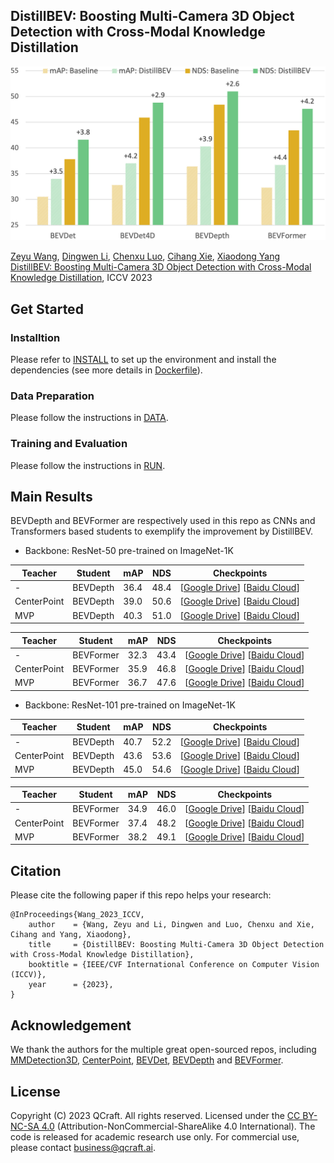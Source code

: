 ## DistillBEV: Boosting Multi-Camera 3D Object Detection with Cross-Modal Knowledge Distillation
<p align='left'>
  <img src='docs/teaser.png' width='690'/>
</p>

[Zeyu Wang](https://zw615.github.io/), [Dingwen Li](https://sites.google.com/site/dingwenli93), [Chenxu Luo](https://chenxuluo.github.io/), [Cihang Xie](https://cihangxie.github.io/), [Xiaodong Yang](https://xiaodongyang.org/) <br>
[DistillBEV: Boosting Multi-Camera 3D Object Detection with Cross-Modal Knowledge Distillation](https://arxiv.org/pdf/2309.15109.pdf), ICCV 2023 <br>

## Get Started

### Installtion
Please refer to [INSTALL](docs/INSTALL.md) to set up the environment and install the dependencies (see more details in [Dockerfile](docker/Dockerfile)).

### Data Preparation
Please follow the instructions in [DATA](docs/DATA.md).

### Training and Evaluation
Please follow the instructions in [RUN](docs/RUN.md).

## Main Results

BEVDepth and BEVFormer are respectively used in this repo as CNNs and Transformers based students to exemplify the improvement by DistillBEV. 

* Backbone: ResNet-50 pre-trained on ImageNet-1K 

| Teacher | Student | mAP | NDS | Checkpoints |
| ------- | ------- | --- | --- | ----------- |
| - | BEVDepth | 36.4	| 48.4 | [[Google Drive](https://drive.google.com/file/d/16KAze3E1XHZBA1_JMWtu6tozIgVetCzD/view?usp=sharing)] [[Baidu Cloud](https://pan.baidu.com/s/1pxT4azQya79BDO-iSIiu7Q?pwd=cm65)] |
| CenterPoint | BEVDepth | 39.0	| 50.6 | [[Google Drive](https://drive.google.com/file/d/1zoxNjrJwXbigcpgtMd9KjjS3vZ2eFC-e/view?usp=sharing)] [[Baidu Cloud](https://pan.baidu.com/s/18y1U6lsTWK1sucipLxinDg?pwd=evci)] |
| MVP | BEVDepth | 40.3	| 51.0 | [[Google Drive](https://drive.google.com/file/d/1xNl7yw5Kpcv1vhT-B2bK5DNXSmKHdL9a/view?usp=sharing)] [[Baidu Cloud](https://pan.baidu.com/s/1sIYgJrads8GGLKXPXrWFWA?pwd=9u7v)] |

| Teacher | Student | mAP | NDS | Checkpoints |
| ------- | ------- | --- | --- | ----------- |
| - | BEVFormer | 32.3 | 43.4 | [[Google Drive](https://drive.google.com/file/d/1XSOR8xClMsWfTAlXfOnb1ayU-YGSt6Gh/view?usp=sharing)] [[Baidu Cloud](https://pan.baidu.com/s/1odedSKeEQ2BuXNZU-If9Iw?pwd=jxn2)] |
| CenterPoint | BEVFormer | 35.9 | 46.8 | [[Google Drive](https://drive.google.com/file/d/1gTOTjH279HVkTUqKbHn9b4kF2MscT2Rg/view?usp=sharing)] [[Baidu Cloud](https://pan.baidu.com/s/1gp4uAVK5ITnUrx9QIaNWzA?pwd=w8gp)] |
| MVP | BEVFormer | 36.7 | 47.6 | [[Google Drive](https://drive.google.com/file/d/1duXWz4IkFyqzBuT7bmdNtrTVqSaiOC6J/view?usp=sharing)] [[Baidu Cloud](https://pan.baidu.com/s/1eTEkNPxJQg353LYKqP5jZA?pwd=2487)] |

* Backbone: ResNet-101 pre-trained on ImageNet-1K

| Teacher | Student | mAP | NDS | Checkpoints |
| ------- | ------- | --- | --- | ----------- |
| - | BEVDepth | 40.7	| 52.2 | [[Google Drive](https://drive.google.com/file/d/1uc4TeEv-W6JdHD2W_gT1M_6mcI76sSx0/view?usp=sharing)] [[Baidu Cloud](https://pan.baidu.com/s/1VEEB1-DUxN9pACmmEMYKnw?pwd=9v4a)] |
| CenterPoint | BEVDepth | 43.6 | 53.6 | [[Google Drive](https://drive.google.com/file/d/1xUPu9J8S3DlqGa1nE9BmTlzNwwZgjlR2/view?usp=sharing)] [[Baidu Cloud](https://pan.baidu.com/s/1kLYMvBiH9nrCbUsZS57GFg?pwd=5c94)] |
| MVP | BEVDepth | 45.0 | 54.6 | [[Google Drive](https://drive.google.com/file/d/1VyrNGNGXj1q6APUZyhCxIgUpXHX6xepY/view?usp=sharing)] [[Baidu Cloud](https://pan.baidu.com/s/1leiZlMlltKnH_mADpaLZVA?pwd=jwc5)] |

| Teacher | Student | mAP | NDS | Checkpoints |
| ------- | ------- | --- | --- | ----------- |
| - | BEVFormer | 34.9 | 46.0 | [[Google Drive](https://drive.google.com/file/d/1d30ZQHRnFutGS20AgisRjIDQx2ixUSrd/view?usp=sharing)] [[Baidu Cloud](https://pan.baidu.com/s/1UtDi9Sz4dbxljzgx1af2rw?pwd=h32f)] |
| CenterPoint | BEVFormer | 37.4 | 48.2 | [[Google Drive](https://drive.google.com/file/d/1yL5JohUW2s5qnhu4SYeD7QLZhBq1ldHJ/view?usp=sharing)] [[Baidu Cloud](https://pan.baidu.com/s/1RWz-Het9eM0uNhJqCCqjYw?pwd=wdrc)] |
| MVP | BEVFormer | 38.2 | 49.1 | [[Google Drive](https://drive.google.com/file/d/11Ri8NOMCGG3MSsfZQLkM6XW8kRwc5SzV/view?usp=sharing)] [[Baidu Cloud](https://pan.baidu.com/s/1wSUIVV_sxrMpTa1q7TAaIw?pwd=9axy)] |

## Citation
Please cite the following paper if this repo helps your research: <br>
```
@InProceedings{Wang_2023_ICCV,
    author    = {Wang, Zeyu and Li, Dingwen and Luo, Chenxu and Xie, Cihang and Yang, Xiaodong},
    title     = {DistillBEV: Boosting Multi-Camera 3D Object Detection with Cross-Modal Knowledge Distillation},
    booktitle = {IEEE/CVF International Conference on Computer Vision (ICCV)},
    year      = {2023},
}
```

## Acknowledgement
We thank the authors for the multiple great open-sourced repos, including [MMDetection3D](https://github.com/open-mmlab/mmdetection3d), [CenterPoint](https://github.com/tianweiy/CenterPoint), [BEVDet](https://github.com/HuangJunJie2017/BEVDet), [BEVDepth](https://github.com/Megvii-BaseDetection/BEVDepth) and [BEVFormer](https://github.com/fundamentalvision/BEVFormer).

## License
Copyright (C) 2023 QCraft. All rights reserved. Licensed under the [CC BY-NC-SA 4.0](https://creativecommons.org/licenses/by-nc-sa/4.0/legalcode) (Attribution-NonCommercial-ShareAlike 4.0 International). The code is released for academic research use only. For commercial use, please contact business@qcraft.ai.
